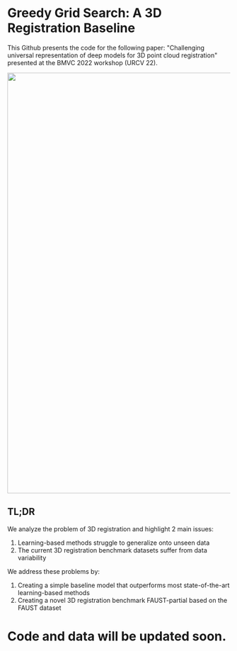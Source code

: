 # Greedy Grid Search: A 3D Registration Baseline

This Github presents the code for the following paper: "Challenging universal representation of deep models for 3D point cloud registration" presented at the BMVC 2022 workshop (URCV 22).

<p align="center">
  <img src="https://github.com/DavidBoja/greedy-grid-search/blob/main/assets/pipeline-image.png" width="950">
</p>

## TL;DR

We analyze the problem of 3D registration and highlight 2 main issues:
1. Learning-based methods struggle to generalize onto unseen data
2. The current 3D registration benchmark datasets suffer from data variability

We address these problems by:
1. Creating a simple baseline model that outperforms most state-of-the-art learning-based methods
3. Creating a novel 3D registration benchmark FAUST-partial based on the FAUST dataset

# Code and data will be updated soon.
